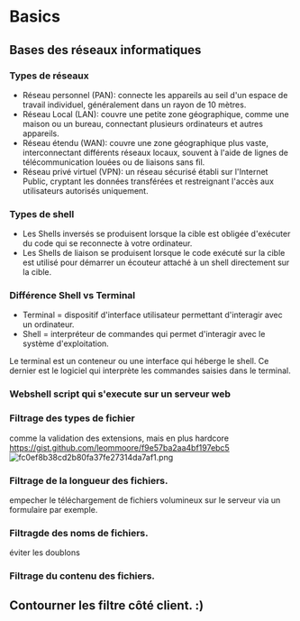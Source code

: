 # Basics 

## Bases des réseaux informatiques 

### Types de réseaux 

- Réseau personnel (PAN): connecte les appareils au seil d'un espace de travail individuel, généralement dans un rayon de 10 mètres. 
- Réseau Local (LAN): couvre une petite zone géographique, comme une maison ou un bureau, connectant plusieurs ordinateurs et autres appareils. 
- Réseau étendu (WAN):  couvre une zone géographique plus vaste, interconnectant différents réseaux locaux, souvent à l'aide de lignes de télécommunication louées ou de liaisons sans fil.
- Réseau privé virtuel (VPN): un réseau sécurisé établi sur l'Internet Public, cryptant les données transférées et restreignant l'accès aux utilisateurs autorisés uniquement.


### Types de shell 

- Les Shells inversés se produisent lorsque la cible est obligée d'exécuter du code qui se reconnecte à votre ordinateur. 
- Les Shells de liaison se produisent lorsque le code exécuté sur la cible est utilisé pour démarrer un écouteur attaché à un shell directement sur la cible. 


### Différence Shell vs Terminal 

- Terminal = dispositif d'interface utilisateur permettant d'interagir avec un ordinateur.
- Shell = interpréteur de commandes qui permet d'interagir avec le système d'exploitation. 

Le terminal est un conteneur ou une interface qui héberge le shell. Ce dernier est le logiciel qui interprète les commandes saisies dans le terminal. 


### Webshell script qui s'execute sur un serveur web

### Filtrage des types de fichier 
comme la validation des extensions, mais en plus hardcore
https://gist.github.com/leommoore/f9e57ba2aa4bf197ebc5
![fc0ef8b38cd2b80fa37fe27314da7af1.png](../../_resources/fc0ef8b38cd2b80fa37fe27314da7af1.png)

### Filtrage de la longueur des fichiers.
empecher le téléchargement de fichiers volumineux sur le serveur via un formulaire par exemple.

### Filtragde des noms de fichiers.
éviter les doublons 

### Filtrage du contenu des fichiers.


## Contourner les filtre côté client. :)


